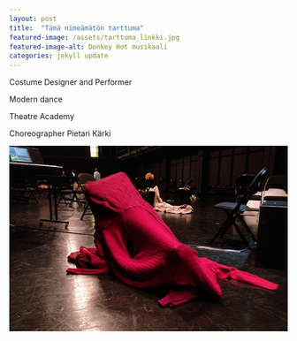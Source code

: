 ```yaml
---
layout: post
title:  "Tämä nimeämätön tarttuma"
featured-image: /assets/tarttuma_linkki.jpg
featured-image-alt: Donkey Hot musikaali 
categories: jekyll update
---
```

Costume Designer and Performer

Modern dance

Theatre Academy

Choreographer Pietari Kärki

![alt text](/assets/tarttuma_linkki.jpg)